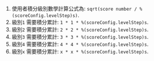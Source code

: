 1. 使用者積分級別數學計算公式為: `sqrt(score number / %(scoreConfig.levelStep)s)`.
1. 級別`1` 需要積分累計: `1 * 1 * %(scoreConfig.levelStep)s`.
1. 級別`2` 需要積分累計: `2 * 2 * %(scoreConfig.levelStep)s`.
1. 級別`3` 需要積分累計: `3 * 3 * %(scoreConfig.levelStep)s`.
1. 級別`4` 需要積分累計: `4 * 4 * %(scoreConfig.levelStep)s`.
1. 級別`x` 需要積分累計: `x * x * %(scoreConfig.levelStep)s`.
